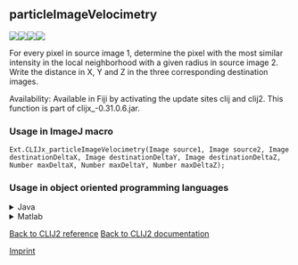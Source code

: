 ## particleImageVelocimetry
<img src="images/mini_empty_logo.png"/><img src="images/mini_empty_logo.png"/><img src="images/mini_clijx_logo.png"/><img src="images/mini_empty_logo.png"/>

For every pixel in source image 1, determine the pixel with the most similar intensity in 
 the local neighborhood with a given radius in source image 2. Write the distance in 
X, Y and Z in the three corresponding destination images.

Availability: Available in Fiji by activating the update sites clij and clij2.
This function is part of clijx_-0.31.0.6.jar.

### Usage in ImageJ macro
```
Ext.CLIJx_particleImageVelocimetry(Image source1, Image source2, Image destinationDeltaX, Image destinationDeltaY, Image destinationDeltaZ, Number maxDeltaX, Number maxDeltaY, Number maxDeltaZ);
```


### Usage in object oriented programming languages



<details>

<summary>
Java
</summary>
<pre class="highlight">// init CLIJ and GPU
import net.haesleinhuepf.clijx.CLIJx;
import net.haesleinhuepf.clij.clearcl.ClearCLBuffer;
CLIJx clijx = CLIJx.getInstance();

// get input parameters
ClearCLBuffer source1 = clijx.push(source1ImagePlus);
ClearCLBuffer source2 = clijx.push(source2ImagePlus);
destinationDeltaX = clijx.create(source1);
destinationDeltaY = clijx.create(source1);
destinationDeltaZ = clijx.create(source1);
int maxDeltaX = 10;
int maxDeltaY = 20;
int maxDeltaZ = 30;
</pre>

<pre class="highlight">
// Execute operation on GPU
clijx.particleImageVelocimetry(source1, source2, destinationDeltaX, destinationDeltaY, destinationDeltaZ, maxDeltaX, maxDeltaY, maxDeltaZ);
</pre>

<pre class="highlight">
// show result
destinationDeltaXImagePlus = clijx.pull(destinationDeltaX);
destinationDeltaXImagePlus.show();
destinationDeltaYImagePlus = clijx.pull(destinationDeltaY);
destinationDeltaYImagePlus.show();
destinationDeltaZImagePlus = clijx.pull(destinationDeltaZ);
destinationDeltaZImagePlus.show();

// cleanup memory on GPU
clijx.release(source1);
clijx.release(source2);
clijx.release(destinationDeltaX);
clijx.release(destinationDeltaY);
clijx.release(destinationDeltaZ);
</pre>

</details>



<details>

<summary>
Matlab
</summary>
<pre class="highlight">% init CLIJ and GPU
clijx = init_clatlabx();

% get input parameters
source1 = clijx.pushMat(source1_matrix);
source2 = clijx.pushMat(source2_matrix);
destinationDeltaX = clijx.create(source1);
destinationDeltaY = clijx.create(source1);
destinationDeltaZ = clijx.create(source1);
maxDeltaX = 10;
maxDeltaY = 20;
maxDeltaZ = 30;
</pre>

<pre class="highlight">
% Execute operation on GPU
clijx.particleImageVelocimetry(source1, source2, destinationDeltaX, destinationDeltaY, destinationDeltaZ, maxDeltaX, maxDeltaY, maxDeltaZ);
</pre>

<pre class="highlight">
% show result
destinationDeltaX = clijx.pullMat(destinationDeltaX)
destinationDeltaY = clijx.pullMat(destinationDeltaY)
destinationDeltaZ = clijx.pullMat(destinationDeltaZ)

% cleanup memory on GPU
clijx.release(source1);
clijx.release(source2);
clijx.release(destinationDeltaX);
clijx.release(destinationDeltaY);
clijx.release(destinationDeltaZ);
</pre>

</details>



[Back to CLIJ2 reference](https://clij.github.io/clij2-docs/reference)
[Back to CLIJ2 documentation](https://clij.github.io/clij2-docs)

[Imprint](https://clij.github.io/imprint)
